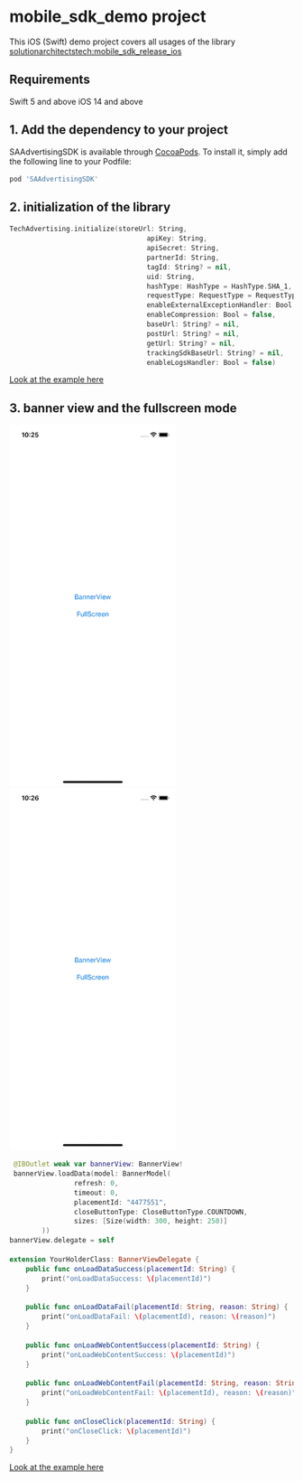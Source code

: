 # mobile_sdk_demo project
This iOS (Swift) demo project covers all usages of the library [solutionarchitectstech:mobile_sdk_release_ios](https://github.com/solutionarchitectstech/mobile_sdk_release_ios)

## Requirements
Swift 5 and above
iOS 14 and above

## 1. Add the dependency to your project

SAAdvertisingSDK is available through [CocoaPods](https://cocoapods.org). To install
it, simply add the following line to your Podfile:

```ruby
pod 'SAAdvertisingSDK'
```

## 2. initialization of the library
```swift
TechAdvertising.initialize(storeUrl: String,
                                  apiKey: String,
                                  apiSecret: String,
                                  partnerId: String,
                                  tagId: String? = nil,
                                  uid: String,
                                  hashType: HashType = HashType.SHA_1,
                                  requestType: RequestType = RequestType.POST,
                                  enableExternalExceptionHandler: Bool = false,
                                  enableCompression: Bool = false,
                                  baseUrl: String? = nil,
                                  postUrl: String? = nil,
                                  getUrl: String? = nil,
                                  trackingSdkBaseUrl: String? = nil,
                                  enableLogsHandler: Bool = false) 
```
[Look at the example here](https://github.com/solutionarchitectstech/mobile_sdk_demo_ios/blob/8ef656d56fda0384b92aedecfe7347363a90f8bc/SAAdvertisingSDK/AppDelegate.swift#L18)

## 3. banner view and the fullscreen mode
![banner-view](/readme_content/banner.gif)
![fullscreen](/readme_content/fullscreen.gif)

```swift
 @IBOutlet weak var bannerView: BannerView!
 bannerView.loadData(model: BannerModel(
                refresh: 0,
                timeout: 0,
                placementId: "4477551",
                closeButtonType: CloseButtonType.COUNTDOWN,
                sizes: [Size(width: 300, height: 250)]
        ))
bannerView.delegate = self

extension YourHolderClass: BannerViewDelegate {
    public func onLoadDataSuccess(placementId: String) {
        print("onLoadDataSuccess: \(placementId)")
    }

    public func onLoadDataFail(placementId: String, reason: String) {
        print("onLoadDataFail: \(placementId), reason: \(reason)")
    }

    public func onLoadWebContentSuccess(placementId: String) {
        print("onLoadWebContentSuccess: \(placementId)")
    }

    public func onLoadWebContentFail(placementId: String, reason: String) {
        print("onLoadWebContentFail: \(placementId), reason: \(reason)")
    }

    public func onCloseClick(placementId: String) {
        print("onCloseClick: \(placementId)")
    }
}
```
[Look at the example here](https://github.com/solutionarchitectstech/mobile_sdk_demo_ios/blob/8ef656d56fda0384b92aedecfe7347363a90f8bc/SAAdvertisingSDK/screens/banner/SDKBannerViewController.swift#L19)









